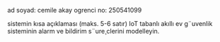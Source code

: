 ad soyad: cemile akay
ogrenci no: 250541099

sistemin kısa açıklaması (maks. 5-6 satır)
IoT tabanlı akıllı ev g¨uvenlik sisteminin alarm ve bildirim s¨ure¸clerini
modelleyin.
